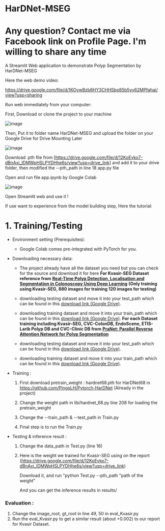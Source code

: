 # HarDNet-MSEG
# **Any question? Contact me via Facebook link on Profile Page. I'm willing to share any time**

A Streamlit Web application to demonstrate Polyp Segmentation by HarDNet-MSEG

Here the web demo video: 

https://drive.google.com/file/d/1KOywBzb8HY3CHHSbp85b5yv62MPfahai/view?usp=sharing

Run web immediately from your computer:

First, Download or clone the project to your machine

![image](https://github.com/PhamQuangNhut/HarDNet-MSEG/assets/88762631/40c0f089-a891-4062-83f8-8a1c97221491)

Then, Put it to folder name HarDNet-MSEG and upload the folder on your Google Drive for Drive Mounting Later

![image](https://github.com/PhamQuangNhut/HarDNet-MSEG/assets/88762631/45177295-4b3d-4b29-96c3-24b390a5f32e)

Download .pth file from [https://drive.google.com/file/d/12KoEyko7-dBnAxi_IDMWpHSLPYDHhe6s/view?usp=drive_link] and add it to your drive folder, then modified the --pth_path in line 18 app.py file

Open and run file app.ipynb by Google Colab

![image](https://github.com/PhamQuangNhut/HarDNet-MSEG/assets/88762631/434b6b52-4d2d-4ce3-9b28-d5f14abf4d4e)

Open Streamlit web and use it !

If use want to experience from the model building step, Here the tutorial: 

# 1. Training/Testing
  - Environment setting (Prerequisites):
    
    + Google Colab comes pre-integrated with PyTorch for you.
      
  - Downloading necessary data:
    + The project already have all the dataset you need but you can check for the source and download it for here
    **For Kvasir-SEG Dataset reference from**
    [**Real-Time Polyp Detection, Localisation and Segmentation in Colonoscopy Using Deep Learning**](https://arxiv.org/abs/2011.07631)
    **(Only training using Kvasir-SEG, 880 images for training 120 images for testing)**
    
     + downloading testing dataset and move it into your test_path
    which can be found in this [download link (Google Drive)](https://drive.google.com/file/d/1us5iOMWVh_4LAiACM-LQa73t1pLLPJ7l/view?usp=sharing).
    
    + downloading training dataset and move it into your train_path
    which can be found in this [download link (Google Drive)](https://drive.google.com/file/d/17sUo2dLcwgPdO_fD4ySiS_4BVzc3wvwA/view?usp=sharing).
    **For each Dataset training including Kvasir-SEG, CVC-ColonDB, EndoScene, ETIS-Larib Polyp DB and CVC-Clinic DB from**
    [**PraNet: Parallel Reverse Attention Network for Polyp Segmentation**](https://arxiv.org/abs/2006.11392)
    
    + downloading testing dataset and move it into your test_path
    which can be found in this [download link (Google Drive)](https://drive.google.com/file/d/1o8OfBvYE6K-EpDyvzsmMPndnUMwb540R/view?usp=sharing).
    
    + downloading training dataset and move it into your train_path
    which can be found in this [download link (Google Drive)](https://drive.google.com/file/d/1lODorfB33jbd-im-qrtUgWnZXxB94F55/view?usp=sharing).
- Training :
  
    1. First download pretrain_weight : hardnet68.pth for HarDNet68 in https://github.com/PingoLH/Pytorch-HarDNet  (Already in the project)
    
    2. Change the weight path in lib/hardnet_68.py line 208 for loading the pretrain_weight  
    
    3. Change the --train_path & --test_path in Train.py  
    
    4. Final step is to run the Train.py  

- Testing & inference result :

    1. Change the data_path in Test.py (line 16) 
    
    2. Here is the weight we trained for Kvasir-SEG using on the report (https://drive.google.com/file/d/12KoEyko7-dBnAxi_IDMWpHSLPYDHhe6s/view?usp=drive_link)   
    
       Download it, and run "python Test.py --pth_path "path of the weight"    
    
       And you can get the inference results in results/
    

### Evaluation :

1. Change the image_root, gt_root in line 49, 50 in eval_Kvasir.py  
2. Run the eval_Kvasir.py to get a similar result (about +0.002) to our report for Kvasir Dataset.  



